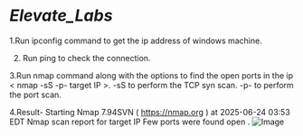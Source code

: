 # *Elevate_Labs*
1.Run ipconfig command to get the ip address of windows machine.

2. Run ping <target IP> to check the connection.
   
3.Run nmap command along with the options to find the open ports in the ip < nmap -sS -p- target IP >. -sS to perform the TCP syn scan. -p- to perform the port scan.

4.Result-
Starting Nmap 7.94SVN ( https://nmap.org ) at 2025-06-24 03:53 EDT
Nmap scan report for target IP
Few ports were found open .
![Image](https://github.com/user-attachments/assets/9c283de9-4e95-4c8a-be0f-7d22ba83e6a1)

